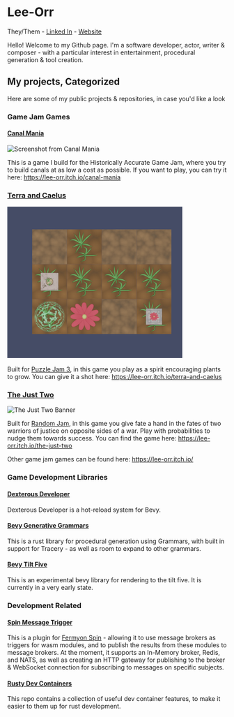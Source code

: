 # Lee-Orr
They/Them - [Linked In](https://www.linkedin.com/in/lee-orr-orbach-403863119) - [Website](https://lee-orr.com)

Hello!
Welcome to my Github page.
I'm a software developer, actor, writer & composer - with a particular interest in entertainment, procedural generation & tool creation.

## My projects, Categorized
Here are some of my public projects & repositories, in case you'd like a look

### Game Jam Games
#### [Canal Mania](https://github.com/lee-orr/CanalMania)
![Screenshot from Canal Mania](https://img.itch.zone/aW1nLzEwOTgwNDYxLnBuZw==/315x250%23c/mMXxub.png)

This is a game I build for the Historically Accurate Game Jam, where you try to build canals at as low a cost as possible. If you want to play, you can try it here: https://lee-orr.itch.io/canal-mania

### [Terra and Caelus](https://github.com/lee-orr/terra-and-caelus)
![Screenshot from Terra and Caelus](image.png)

Built for [Puzzle Jam 3](https://itch.io/jam/puzzle-jam-3), in this game you play as a spirit encouraging plants to grow. You can give it a shot here: https://lee-orr.itch.io/terra-and-caelus

### [The Just Two](https://github.com/lee-orr/the-just-two)
![The Just Two Banner](https://img.itch.zone/aW1nLzEyOTEzMjIxLnBuZw==/original/oq6AQM.png)

Built for [Random Jam](https://itch.io/jam/8bits-random-jam), in this game you give fate a hand in the fates of two warriors of justice on opposite sides of a war. Play with probabilities to nudge them towards success. You can find the game here: https://lee-orr.itch.io/the-just-two

Other game jam games can be found here: https://lee-orr.itch.io/

### Game Development Libraries
#### [Dexterous Developer](https://github.com/lee-orr/dexterous_developer)
Dexterous Developer is a hot-reload system for Bevy.

#### [Bevy Generative Grammars](https://github.com/lee-orr/bevy-generative-grammars)
This is a rust library for procedural generation using Grammars, with built in support for Tracery - as well as room to expand to other grammars. 

#### [Bevy Tilt Five](https://github.com/lee-orr/bevy-tilt-five)
This is an experimental bevy library for rendering to the tilt five. It is currently in a very early state.

### Development Related
#### [Spin Message Trigger](https://github.com/lee-orr/spin-message-trigger)
This is a plugin for [Fermyon Spin](https://github.com/fermyon/spin) - allowing it to use message brokers as triggers for wasm modules, and to publish the results from these modules to message brokers. At the moment, it supports an In-Memory broker, Redis, and NATS, as well as creating an HTTP gateway for publishing to the broker & WebSocket connection for subscribing to messages on specific subjects.

#### [Rusty Dev Containers](https://github.com/lee-orr/rusty-dev-containers)
This repo contains a collection of useful dev container features, to make it easier to them up for rust development.
